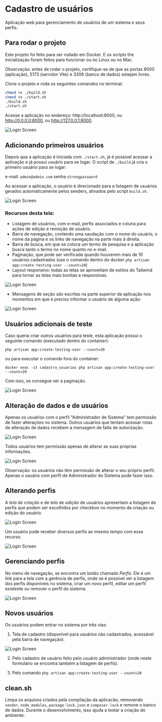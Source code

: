 # Cadastro de usuários

Aplicação web para gerenciamento de usuários de um sistema e seus perfis.

## Para rodar o projeto

Este projeto foi feito para ser rodado em Docker. E os scripts the inicialização foram feitos para funcionar ou no Linux ou no Mac.

Observação: antes de rodar o projeto, certifique-se de que as portas 8000 (aplicação), 5173 (servidor Vite) e 3306 (banco de dados) estejam livres.

Clone o projeto e roda os seguintes comandos no terminal:

```sh
chmod +x ./build.sh
chmod +x ./start.sh
./build.sh
./start.sh
```

Acesse a aplicação no endereço: http://localhost:8000, ou http://0.0.0.0:8000, ou http://127.0.0.1:8000.

![Login Screen](imagens_readme/login_screen.png)

## Adicionando primeiros usuários

Depois que a aplicação é iniciada com `./start.sh`, já é possível acessar a aplicação e já possui usuário para se logar. O script de `./build` já cria o primeiro usuário para se logar:

e-mail: `admin@admin.com`
senha `strongpassword`

Ao acessar a aplicação, o usuário é direcionado para a listagem de usuários gerados automaticamente pelos seeders, ativados pelo script `build.sh`.

![Login Screen](imagens_readme/usuarios_lista_screen.png)

### Recursos desta tela:

* Listagem de usuários, com e-mail, perfis associados e coluna para ações de edição e remoção de usuário.
* Barra de navegação, contendo uma saudação com o nome do usuário, o nome da página e os links de navegação na parte mais à direita.
* Barra de busca, em que se coloca um termo de pesquisa e a aplicação busca tanto o termo no nome quanto no e-mail.
* Paginação, que pode ser verificada quando houverem mais de 10 usuários cadastrados (use o comando dentro do docker `php artisan app:create-testing-user --count=20`)
* Layout responsivo: todas as telas se aproveitam de estilos do Tailwind para tornar as telas mais bonitas e responsivas.

![Login Screen](imagens_readme/layout_responsivo_screen.png)

* Mensagens de seção são escritas na parte superior da aplicação nos momentos em que é preciso informar o usuário de alguma ação:

![Login Screen](imagens_readme/mensagem_flash_screen.png)

## Usuários adicionais de teste

Caso queria criar outros usuários para teste, esta aplicação possui o seguinte comando (executado dentro do container):

```
php artisan app:create-testing-user --count=20
```

ou para executar o comando fora do container:

```
docker exec -it cadastro_usuarios php artisan app:create-testing-user --count=20
```

Com isso, se consegue ver a paginação.

![Login Screen](imagens_readme/tela_muitos_usuarios_screen.png)

## Alteração de dados e de usuários

Apenas os usuários com o perfil "Administrador de Sistema" tem permissão de fazer alterações no sistema. Outros usuários que tentam acessar rotas de alteração de dados recebem a mensagem de falta de autorização.

![Login Screen](imagens_readme/permissao_negada_screen.png)

Todos usuários tem permissão apenas de alterar as suas próprias informações.

![Login Screen](imagens_readme/alteracoes_dados_proprios_screen.png)

Observação: os usuários não têm permissão de alterar o seu próprio perfil. Apenas o usuário com perfil de Administrador do Sistema pode fazer isso.

## Alterando perfis

A *tela de criação* e de *tela de edição* de usuários apresentam a listagem de perfis que podem ser escolhidos por checkbox no momento da criação ou edição do usuário.

![Login Screen](imagens_readme/alteracao_perfis_screen.png)

Um usuário pode receber diversos perfis ao mesmo tempo com esse recurso.

![Login Screen](imagens_readme/diversos_perfis_na_listagem_screen.png)

## Gerenciando perfis

No menu de navegação, se encontra um botão chamado *Perfis*. Ele é um link para a tela com a gerência de perfis, onde se é possível ver a listagem dos perfis disponíveis no sistema, criar um novo perfil, editar um perfil existente ou remover o perfil do sistema.

![Login Screen](imagens_readme/listagem_de_perfis_screen.png)

## Novos usuários

Os usuários podem entrar no sistema por três vias:

1. Tela de cadastro (disponível para usuários não cadastrados, acessável pela barra de navegação).

![Login Screen](imagens_readme/cadastro_screen.png)

2. Pelo cadastro de usuário feito pelo usuário administrador (onde neste formulário se encontra também a listagem de perfis).

3. Pelo comando `php artisan app:create-testing-user --count=20`

## clean.sh

Limpa os arquivos criados pela compilação da aplicacão, removendo `vendor`, `node_modules`, `package-lock.json` e `composer.lock` e remove o banco de dados. Durante o desenvolvimento, isso ajuda a testar a criação do ambiente.

